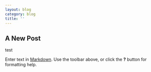 ```yaml
---
layout: blog
category: blog
title: ''
---
```

## A New Post
test


Enter text in [Markdown](http://daringfireball.net/projects/markdown/). Use the toolbar above, or click the **?** button for formatting help.
